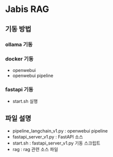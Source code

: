 # Jabis RAG 

## 기동 방법

### ollama 기동
### docker 기동
- openwebui
- openwebui pipeline
### fastapi 기동
- start.sh 실행 

## 파일 설명
- pipeline_langchain_v1.py : openwebui pipeline
- fastapi_server_v1.py : FastAPI 소스
- start.sh : fastapi_server_v1.py 기동 스크립트
- rag : rag 관련 소스 파일